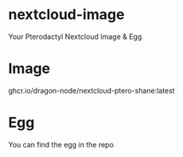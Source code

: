 # nextcloud-image
Your Pterodactyl Nextcloud Image & Egg

# Image
ghcr.io/dragon-node/nextcloud-ptero-shane:latest

# Egg
You can find the egg in the repo
